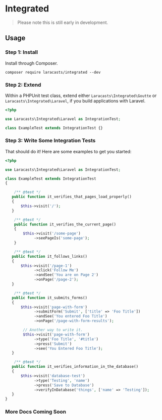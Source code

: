 # Integrated

> Please note this is still early in development.

## Usage

### Step 1: Install

Install through Composer.

```
composer require laracasts/integrated --dev
```

### Step 2: Extend

Within a PHPUnit test class, extend either `Laracasts\Integrated\Goutte` or `Laracasts\Integrated\Laravel`, if you build applications with Laravel.

```php
<?php

use Laracasts\Integrated\Laravel as IntegrationTest;

class ExampleTest extends IntegrationTest {}
```

### Step 3: Write Some Integration Tests

That should do it! Here are some examples to get you started:

```php
<?php

use Laracasts\Integrated\Laravel as IntegrationTest;

class ExampleTest extends IntegrationTest
{

    /** @test */
   public function it_verifies_that_pages_load_properly()
   {
       $this->visit('/');
   }

    /** @test */
    public function it_verifies_the_current_page()
    {
        $this->visit('/some-page')
             ->seePageIs('some-page');
    }

    /** @test */
   public function it_follows_links()
   {
       $this->visit('/page-1')
             ->click('Follow Me')
             ->andSee('You are on Page 2')
             ->onPage('/page-2');
   }

    /** @test */
   public function it_submits_forms()
   {
       $this->visit('page-with-form')
             ->submitForm('Submit', ['title' => 'Foo Title'])
             ->andSee('You entered Foo Title')
             ->onPage('/page-with-form-results');

        // Another way to write it.
        $this->visit('page-with-form')
             ->type('Foo Title', '#title')
             ->press('Submit')
             ->see('You Entered Foo Title');
   }

    /** @test */
   public function it_verifies_information_in_the_database()
   {
       $this->visit('database-test')
             ->type('Testing', 'name')
             ->press('Save to Database')
             ->verifyInDatabase('things', ['name' => 'Testing']);
   }
}
```

### More Docs Coming Soon

